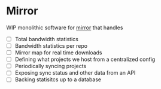 # Mirror

WIP monolithic software for [mirror](https://mirror.clarkson.edu) that handles
- [ ] Total bandwidth statistics
- [ ] Bandwidth statistics per repo
- [ ] Mirror map for real time downloads
- [ ] Defining what projects we host from a centralized config
- [ ] Periodically syncing projects
- [ ] Exposing sync status and other data from an API
- [ ] Backing statisitcs up to a database